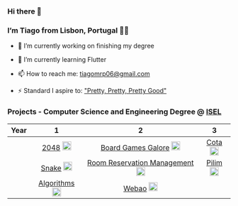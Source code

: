 <html>

<body>
  <div><h3 id="hi-there-👋">Hi there 👋</h3>
<h3 id="im-tiago-from-lisbon-portugal-👨‍💻">I’m Tiago from Lisbon, Portugal 👨‍💻</h3>
<ul>
<li>
<p>🔭 I’m currently working on finishing my degree</p>
</li>
<li>
<p>🌱 I’m currently learning Flutter</p>
</li>
<li>
<p>📫 How to reach me: <a href="mailto:tiagomrp06@gmail.com">tiagomrp06@gmail.com</a></p>
</li>
<li>
  <p>⚡ Standard I aspire to: <a href="https://www.youtube.com/watch?v=O_05qJTeNNI">"Pretty, Pretty, Pretty Good"</a></p>
</li>
</ul>
<h3 id="projects---informatics-and-computer-engineering-degree--isel">Projects - Computer Science and Engineering Degree @ <a href="https://www.isel.pt/">ISEL</a></h3>

<table>
<thead>
<tr>
<th align="center">Year</th>
<th align="center">1</th>
<th align="center">2</th>
<th align="center">3</th>
</tr>
</thead>
<tbody>
<tr>
<td align="center"></td>
<td align="center"><a href="https://github.com/TiagoPereira06/EDU_2048-Game">2048</a> <img src="https://www.flaticon.com/svg/static/icons/svg/226/226777.svg" alt="Java" width="20" height="20"></td>
<td align="center"><a href="https://github.com/TiagoPereira06/EDU_Board-Games-Galore">Board Games Galore</a> <img src="https://www.logo.wine/a/logo/Kotlin_(programming_language)/Kotlin_(programming_language)-Logo.wine.svg" alt="Kotlin" width="20" height="20"></td>
<td align="center"><a href="https://github.com/TiagoPereira06/EDU_Cota">Cota</a> <img src="https://cdn.pixabay.com/photo/2015/04/23/17/41/javascript-736400_1280.png" alt="JS" width="20" height="20"></td>
</tr>
<tr>
<td align="center"></td>
<td align="center"><a href="https://github.com/TiagoPereira06/EDU_Snake">Snake</a> <img src="https://www.flaticon.com/svg/static/icons/svg/226/226777.svg" alt="Java" width="20" height="20"></td>
<td align="center"><a href="https://github.com/TiagoPereira06/EDU_Room-Reservation-Management">Room Reservation Management</a> <img src="https://www.flaticon.com/svg/static/icons/svg/226/226777.svg" alt="Java" width="20" height="20"></td>
<td align="center"><a href="https://github.com/TiagoPereira06/EDU_Pilim">Pilim</a> <img src="https://upload.wikimedia.org/wikipedia/commons/thumb/e/ee/.NET_Core_Logo.svg/768px-.NET_Core_Logo.svg.png" alt="Net" width="20" height="20"></td>
</tr>
<tr>
<td align="center"></td>
<td align="center"><a href="https://github.com/TiagoPereira06/EDU_Algorithms">Algorithms</a>  <img src="https://www.flaticon.com/svg/static/icons/svg/226/226777.svg" alt="Java" width="20" height="20"></td>
<td align="center"><a href="https://github.com/TiagoPereira06/EDU_Webao">Webao</a> <img src="https://upload.wikimedia.org/wikipedia/commons/thumb/e/ee/.NET_Core_Logo.svg/768px-.NET_Core_Logo.svg.png" alt="Net" width="20" height="20"></td>
<td align="center"></td>
</tr>
</tbody>
</table></div>
</body>

</html>
